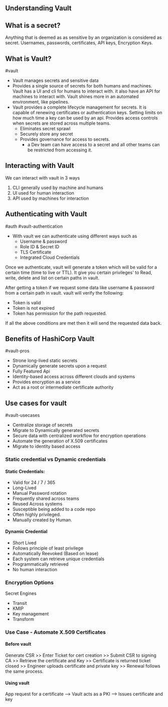 ## Understanding Vault

## What is a secret?

Anything that is deemed as as sensitive by an organization is considered as secret.
Usernames, passwords, certificates, API keys, Encryption Keys.

## What is Vault?
#vault 

- Vault manages secrets and sensitive data
- Provides a single source of secrets for both humans and machines. Vault has a UI and cli for humans to interact with. it also have an API for machines to interact with. Vault shines more in an automated environment, like pipelines.
- Vault provides a complete lifecycle management for secrets. It is capable of renewing certificates or authentication keys. Setting limits on how much time a key can be used by an api. Provides access controls when secrets are stored across multiple teams.
	- Eliminates secret sprawl
	- Securely store any secret
	- Provides governance for access to secrets.
		- a Dev team can have access to a secret and all other teams can be restricted from accessing it.

## Interacting with Vault

We can interact with vault in 3 ways
1) CLI generally used by machine and humans
2) UI used for human interaction
3) API used by machines for interaction

## Authenticating with Vault
#auth #vault-authentication
- With vault we can authenticate using different ways such as 
	- Username & password
	- Role ID & Secret ID
	- TLS Certificate
	- Integrated Cloud Credentials

Once we authenticate, vault will generate a token which will be valid for a certain time (time to live or TTL). It give you certain privileges' to Read, write, delete and list on certain paths in vault.

After getting a token if we request some data like username & password from a certain path in vault. vault will verify the following:
- Token is valid
- Token is not expired
- Token has permission for the path requested.

If all the above conditions are met then it will send the requested data back.

## Benefits of HashiCorp Vault
#vault-pros
- Strone long-lived static secrets
- Dynamically generate secrets upon a request
- Fully Featured Api
- Identity-based access across different clouds and systems
- Provides encryption as a service
- Act as a root or intermediate certificate authority

## Use cases for vault
#vault-usecases
- Centralize storage of secrets
- Migrate to Dynamically generated secrets
- Secure data with centralized workflow for encryption operations
- Automate the generation of X.509 certificates
- Migrate to identity based access

### Static credential vs Dynamic credentials

#### Static Credentials:

- Valid for 24 / 7 / 365
- Long-Lived
- Manual Password rotation
- Frequently shared across teams
- Reused Across systems
- Susceptible being added to a code repo
- Often highly privileged.
- Manually created by Human.

#### Dynamic Credential

- Short Lived
- Follows principle of least privilege
- Automatically Reevoked (Based on lease)
- Each system can retrieve unique credentials
- Programmatically retrieved
- No human interaction

### Encryption Options

Secret Engines
- Transit
- KMIP
- Key management
- Transform

### Use Case - Automate X.509 Certificates

#### Before vault

Generate CSR >> Enter Ticket for cert creation >> Submit CSR to signing CA >> Retrieve the certificate and Key >> Certificate is returned ticket closed >> Engineer uploads certificate and private key >> Renewal follows the same process.

#### Using vault

App request for a certificate --> Vault acts as a PKI --> Issues certificate and key
